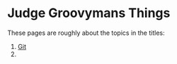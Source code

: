 
# Judge Groovymans Things #
These pages are roughly about the topics in the titles:

1. [Git](./Git.md)
2. 
